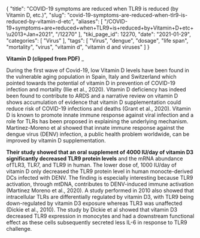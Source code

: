 {
    "title": "COVID-19 symptoms are reduced when TLR9 is reduced (by Vitamin D, etc.)",
    "slug": "covid-19-symptoms-are-reduced-when-tlr9-is-reduced-by-vitamin-d-etc",
    "aliases": [
        "/COVID-19+symptoms+are+reduced+when+TLR9+is+reduced+by+Vitamin+D+etc+\u2013+Jan+2021",
        "/12270"
    ],
    "tiki_page_id": 12270,
    "date": "2021-01-29",
    "categories": [
        "Virus"
    ],
    "tags": [
        "Virus",
        "dengue",
        "dosage",
        "life span",
        "mortality",
        "virus",
        "vitamin d",
        "vitamin d and viruses"
    ]
}


**Vitamin D (clipped from PDF)** _

During the first wave of Covid-19, low Vitamin D levels have been found in the vulnerable aging population in Spain, Italy and Switzerland which pointed towards the potential of vitamin D in prevention of COVID-19 infection and mortality (Ilie et al., 2020). Vitamin D deficiency has indeed been found to contribute to ARDS and a narrative review on vitamin D shows accumulation of evidence that vitamin D supplementation could reduce risk of COVID-19 infections and deaths (Grant et al., 2020). Vitamin D is known to promote innate immune response against viral infection and a role for TLRs has been proposed in explaining the underlying mechanism. Martinez-Moreno et al showed that innate immune response against the dengue virus (DENV) infection, a public health problem worldwide, can be improved by vitamin D supplementation.

 **Their study showed that an oral supplement of 4000 IU/day of vitamin D3 significantly decreased TLR9 protein levels**  and the mRNA abundance ofTLR3, TLR7, and TLR9 in human. The lower dose of, 1000 IU/day of vitamin D only decreased the TLR9 protein level in human monocte-derived DCs infected with DENV. The finding is especially interesting because TLR9 activation, through mtDNA, contributes to DENV-induced immune activation (Martinez Moreno et al., 2020). A study performed in 2010 also showed that intracellular TLRs are differentially regulated by vitamin D3, with TLR9 being down-regulated by vitamin D3 exposure whereas TLR3 was unaffected (Dickie et al., 2010). The study by Dickie et al showed that vitamin D3 decreased TLR9 expression in monocytes and had a downstream functional effect as these cells subsequently secreted less IL-6 in response to TLR9 challenge.